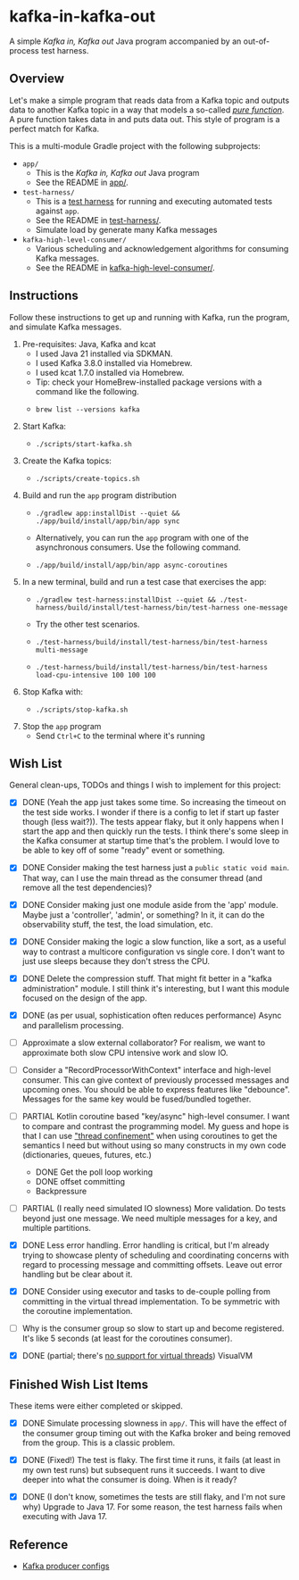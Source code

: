 # kafka-in-kafka-out

A simple *Kafka in, Kafka out* Java program accompanied by an out-of-process test harness.


## Overview

Let's make a simple program that reads data from a Kafka topic and outputs data to another Kafka topic in a way that models
a so-called [*pure function*](https://en.wikipedia.org/wiki/Pure_function). A pure function takes data in and puts data
out. This style of program is a perfect match for Kafka. 

This is a multi-module Gradle project with the following subprojects:

* `app/`
  * This is the *Kafka in, Kafka out* Java program
  * See the README in [app/](app/).
* `test-harness/`
  * This is a [test harness](https://en.wikipedia.org/wiki/Test_harness) for running and executing automated tests against `app`.
  * See the README in [test-harness/](test-harness/).
  * Simulate load by generate many Kafka messages
* `kafka-high-level-consumer/`
  * Various scheduling and acknowledgement algorithms for consuming Kafka messages.
  * See the README in [kafka-high-level-consumer/](kafka-high-level-consumer/).


## Instructions

Follow these instructions to get up and running with Kafka, run the program, and simulate Kafka messages.

1. Pre-requisites: Java, Kafka and kcat
   * I used Java 21 installed via SDKMAN.
   * I used Kafka 3.8.0 installed via Homebrew.
   * I used kcat 1.7.0 installed via Homebrew.
   * Tip: check your HomeBrew-installed package versions with a command like the following.
   * ```shell
     brew list --versions kafka
     ```
2. Start Kafka:
   * ```shell
     ./scripts/start-kafka.sh
     ```
3. Create the Kafka topics:
   * ```shell
     ./scripts/create-topics.sh
     ```
4. Build and run the `app` program distribution
   * ```shell
     ./gradlew app:installDist --quiet && ./app/build/install/app/bin/app sync
     ```
   * Alternatively, you can run the `app` program with one of the asynchronous consumers. Use the following command.
   * ```shell
     ./app/build/install/app/bin/app async-coroutines
     ```
5. In a new terminal, build and run a test case that exercises the app:
   * ```shell
     ./gradlew test-harness:installDist --quiet && ./test-harness/build/install/test-harness/bin/test-harness one-message
     ```
   * Try the other test scenarios.
   * ```shell
     ./test-harness/build/install/test-harness/bin/test-harness multi-message
     ```
   * ```shell
     ./test-harness/build/install/test-harness/bin/test-harness load-cpu-intensive 100 100 100
     ```
6. Stop Kafka with:
   * ```shell
     ./scripts/stop-kafka.sh
     ```
7. Stop the `app` program
   * Send `Ctrl+C` to the terminal where it's running


## Wish List

General clean-ups, TODOs and things I wish to implement for this project:

* [x] DONE (Yeah the app just takes some time. So increasing the timeout on the test side works. I wonder if there is a
  config to let if start up faster though (less wait?)). The tests appear flaky, but it only happens when I start the app and then quickly run the tests. I think there's
  some sleep in the Kafka consumer at startup time that's the problem. I would love to be able to key off of some "ready"
  event or something.
* [x] DONE Consider making the test harness just a `public static void main`. That way, can I use the main thread as the
  consumer thread (and remove all the test dependencies)?
* [x] DONE Consider making just one module aside from the 'app' module. Maybe just a 'controller', 'admin', or something? In
  it, it can do the observability stuff, the test, the load simulation, etc. 
* [x] DONE Consider making the logic a slow function, like a sort, as a useful way to contrast a multicore
  configuration vs single core. I don't want to just use sleeps because they don't stress the CPU.
* [x] DONE Delete the compression stuff. That might fit better in a "kafka administration" module. I still think it's
  interesting, but I want this module focused on the design of the app.
* [x] DONE (as per usual, sophistication often reduces performance) Async and parallelism processing.
* [ ] Approximate a slow external collaborator? For realism, we want to approximate both slow CPU intensive work and
  slow IO.
* [ ] Consider a "RecordProcessorWithContext" interface and high-level consumer. This can give context of previously
  processed messages and upcoming ones. You should be able to express features like "debounce". Messages for the same
  key would be fused/bundled together.
* [ ] PARTIAL Kotlin coroutine based "key/async" high-level consumer. I want to compare and contrast the
  programming model. My guess and hope is that I can use ["thread confinement"](https://kotlinlang.org/docs/shared-mutable-state-and-concurrency.html#thread-confinement-fine-grained)
  when using coroutines to get the semantics I need but without using so many constructs in my own code (dictionaries,
  queues, futures, etc.) 
   * DONE Get the poll loop working
   * DONE offset committing
   * Backpressure
* [ ] PARTIAL (I really need simulated IO slowness) More validation. Do tests beyond just one message. We need multiple messages for a key, and multiple partitions.
* [x] DONE Less error handling. Error handling is critical, but I'm already trying to showcase plenty of scheduling and
  coordinating concerns with regard to processing message and committing offsets. Leave out error handling but be clear
  about it.
* [x] DONE Consider using executor and tasks to de-couple polling from committing in the virtual thread implementation. To
  be symmetric with the coroutine implementation. 
* [ ] Why is the consumer group so slow to start up and become registered. It's like 5 seconds (at least for the
  coroutines consumer).
* [x] DONE (partial; there's [no support for virtual threads](https://github.com/oracle/visualvm/issues/462)) VisualVM


## Finished Wish List Items

These items were either completed or skipped.

* [x] DONE Simulate processing slowness in `app/`. This will have the effect of the consumer group timing out with the Kafka
  broker and being removed from the group. This is a classic problem.
* [x] DONE (Fixed!) The test is flaky. The first time it runs, it fails (at least in my own test runs) but subsequent runs it succeeds. I
  want to dive deeper into what the consumer is doing. When is it ready?
* [x] DONE (I don't know, sometimes the tests are still flaky, and I'm not sure why) Upgrade to Java 17. For some reason, the test harness fails when executing with Java 17.


## Reference

* [Kafka producer configs](https://kafka.apache.org/documentation/#producerconfigs)
